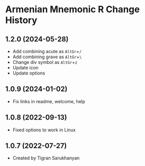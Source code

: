 Armenian Mnemonic R Change History
====================

1.2.0 (2024-05-28)
----------------
* Add combining acute as `AltGr`+`/`
* Add combining grave as `AltGr`+`\`
* Change div symbol as `AltGr`+`z`
* Update icon
* Update options

1.0.9 (2024-01-02)
----------------
* Fix links in readme, welcome, help

1.0.8 (2022-09-13)
----------------
* Fixed options to work in Linux

1.0.7 (2022-07-27)
----------------
* Created by Tigran Sarukhanyan
